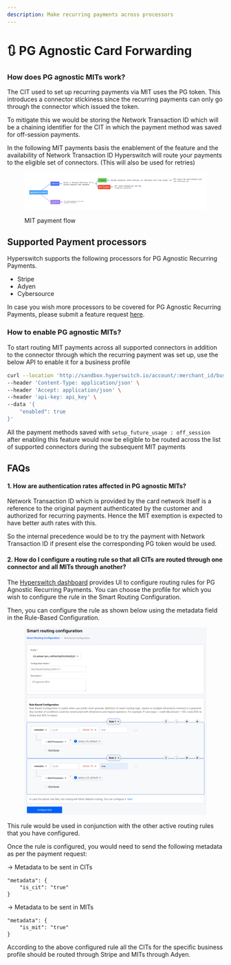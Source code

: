 ```yaml
---
description: Make recurring payments across processors
---
```


# 🔃 PG Agnostic Card Forwarding

### How does PG agnostic MITs work?

The CIT used to set up recurring payments via MIT uses the PG token. This introduces a connector stickiness since the recurring payments can only go through the connector which issued the token.

To mitigate this we would be storing the Network Transaction ID which will be a chaining identifier for the CIT in which the payment method was saved for off-session payments.

In the following MIT payments basis the enablement of the feature and the availability of Network Transaction ID Hyperswitch will route your payments to the eligible set of connectors. (This will also be used for retries)

<figure><img src="../../../.gitbook/assets/Screenshot 2024-02-01 at 3.58.28 AM.png" alt=""><figcaption><p>MIT payment flow</p></figcaption></figure>

## Supported Payment processors

Hyperswitch supports the following processors for PG Agnostic Recurring Payments.

* Stripe
* Adyen
* Cybersource

In case you wish more processors to be covered for PG Agnostic Recurring Payments, please submit a feature request [here](https://github.com/juspay/hyperswitch/discussions/new?category=ideas-feature-requests).

### How to enable PG agnostic MITs?

To start routing MIT payments across all supported connectors in addition to the connector through which the recurring payment was set up, use the below API to enable it for a business profile

```bash
curl --location 'http://sandbox.hyperswitch.io/account/:merchant_id/business_profile/:profile_id/toggle_connector_agnostic_mit' \
--header 'Content-Type: application/json' \
--header 'Accept: application/json' \
--header 'api-key: api_key' \
--data '{
    "enabled": true
}'
```

All the payment methods saved with `setup_future_usage : off_session` after enabling this feature would now be eligible to be routed across the list of supported connectors during the subsequent MIT payments

## FAQs

#### 1. How are authentication rates affected in PG agnostic MITs?

Network Transaction ID which is provided by the card network itself is a reference to the original payment authenticated by the customer and authorized for recurring payments. Hence the MIT exemption is expected to have better auth rates with this.

So the internal precedence would be to try the payment with Network Transaction ID if present else the corresponding PG token would be used.

#### 2. How do I configure a routing rule so that all CITs are routed through one connector and all MITs through another?

The [Hyperswitch dashboard](https://app.hyperswitch.io/dashboard/routing/rule) provides UI to configure routing rules for PG Agnostic Recurring Payments. You can choose the profile for which you wish to configure the rule in the Smart Routing Configuration.

Then, you can configure the rule as shown below using the metadata field in the Rule-Based Configuration.

<figure><img src="../../../.gitbook/assets/Routing rule for pg agnostic recurring payments.png" alt=""><figcaption></figcaption></figure>

This rule would be used in conjunction with the other active routing rules that you have configured.

Once the rule is configured, you would need to send the following metadata as per the payment request:

\-> Metadata to be sent in CITs

```
"metadata": {
    "is_cit": "true"
}
```

\-> Metadata to be sent in MITs

```
"metadata": {
    "is_mit": "true"
}
```

According to the above configured rule all the CITs for the specific business profile should be routed through Stripe and MITs through Adyen.
